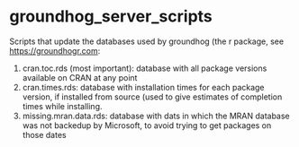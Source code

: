 # groundhog_server_scripts
Scripts that update the databases used by groundhog (the r package, see https://groundhogr.com:
1) cran.toc.rds (most important): database with all package versions available on CRAN at any point
2) cran.times.rds: database with installation times for each package version, if installed from source (used to give estimates of completion times while installing.
3) missing.mran.data.rds: database with dats in which the MRAN database was not backedup by Microsoft, to avoid trying to get packages on those dates



